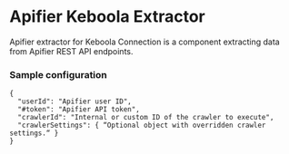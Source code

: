# Apifier Keboola Extractor

Apifier extractor for Keboola Connection is a component extracting data from Apifier REST API endpoints.

### Sample configuration

    {
      "userId": "Apifier user ID",
      "#token": "Apifier API token",
      "crawlerId": "Internal or custom ID of the crawler to execute",
      "crawlerSettings": { “Optional object with overridden crawler settings.“ }
    }
